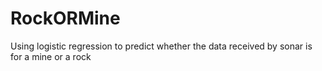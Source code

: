 # RockORMine
Using logistic regression to predict whether the data received by sonar is for a mine or a rock
